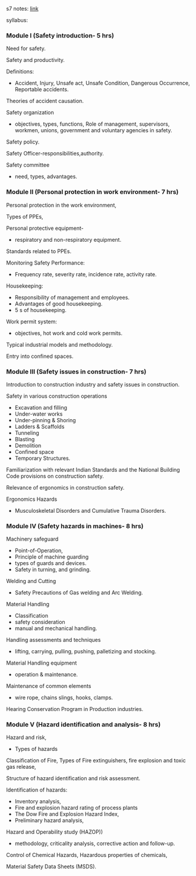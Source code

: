 s7 notes: [link](https://drive.google.com/drive/u/1/folders/1K_4MjCEr_utEy-SqUj0KrAsrPZTleLHU)

syllabus:
### Module I (Safety introduction- 5 hrs)

Need for safety. 

Safety and productivity.
 
Definitions: 
- Accident, Injury, Unsafe act, Unsafe Condition, Dangerous Occurrence, Reportable accidents. 

Theories of accident causation. 

Safety organization
- objectives, types, functions, Role of management, supervisors, workmen, unions, government and voluntary agencies in safety.
 
Safety policy. 

Safety Officer-responsibilities,authority. 

Safety committee
- need, types, advantages.



### Module II (Personal protection in work environment- 7 hrs)

Personal protection in the work environment, 

Types of PPEs, 

Personal protective equipment-
- respiratory and non-respiratory equipment. 

Standards related to PPEs. 

Monitoring Safety Performance: 
- Frequency rate, severity rate, incidence rate, activity rate. 

Housekeeping:
- Responsibility of management and employees. 
- Advantages of good housekeeping. 
- 5 s of housekeeping. 

Work permit system:
- objectives, hot work and cold work permits. 

Typical industrial models and methodology. 

Entry into confined spaces.

### Module III (Safety issues in construction- 7 hrs)

Introduction to construction industry and safety issues in construction. 

Safety in various construction operations 
- Excavation and filling 
- Under-water works 
- Under-pinning & Shoring 
- Ladders & Scaffolds  
- Tunneling  
- Blasting  
- Demolition  
- Confined space 
- Temporary Structures. 

Familiarization with relevant Indian Standards and the National Building Code provisions on construction safety. 

Relevance of ergonomics in construction safety.

Ergonomics Hazards 
- Musculoskeletal Disorders and Cumulative Trauma Disorders.


### Module IV (Safety hazards in machines- 8 hrs)

Machinery safeguard
- Point-of-Operation, 
- Principle of machine guarding 
- types of guards and devices. 
- Safety in turning, and grinding. 
 
Welding and Cutting
- Safety Precautions of Gas welding and Arc Welding. 

Material Handling
- Classification
- safety consideration 
- manual and mechanical handling. 

Handling assessments and techniques
- lifting, carrying, pulling, pushing, palletizing and stocking. 

Material Handling equipment
- operation & maintenance. 

Maintenance of common elements
- wire rope, chains slings, hooks, clamps. 

Hearing Conservation Program in Production industries.

### Module V (Hazard identification and analysis- 8 hrs)

Hazard and risk, 
- Types of hazards 

Classification of Fire, 
Types of Fire extinguishers, 
fire explosion and toxic gas release, 

Structure of hazard identification and risk assessment.

Identification of hazards: 
- Inventory analysis, 
- Fire and explosion hazard rating of process plants
- The Dow Fire and Explosion Hazard Index, 
- Preliminary hazard analysis, 

Hazard and Operability study (HAZOP)) 
-  methodology, criticality analysis, corrective action and follow-up.

Control of Chemical Hazards, 
Hazardous properties of chemicals, 

Material Safety Data Sheets (MSDS).